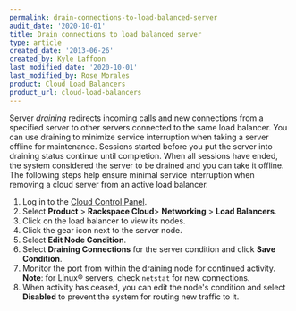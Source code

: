```yaml
---
permalink: drain-connections-to-load-balanced-server
audit_date: '2020-10-01'
title: Drain connections to load balanced server
type: article
created_date: '2013-06-26'
created_by: Kyle Laffoon
last_modified_date: '2020-10-01'
last_modified_by: Rose Morales
product: Cloud Load Balancers
product_url: cloud-load-balancers
---
```


Server *draining* redirects incoming calls and new connections from
a specified server to other servers connected to the same load balancer.
You can use draining to minimize service interruption when taking a server offline
for maintenance. Sessions started before you put the server into draining status
continue until completion.  When all sessions have ended, the system considered the server
to be drained and you can take it offline. The following steps help ensure
minimal service interruption when removing a cloud server from an active load
balancer.

1. Log in to the [Cloud Control Panel](https://login.rackspace.com/).
2. Select **Product** > **Rackspace Cloud**> **Networking** > **Load
   Balancers**.
3. Click on the load balancer to view its nodes.
4. Click the gear icon next to the server node.
5. Select **Edit Node Condition**.
6. Select **Draining Connections** for the server condition and click **Save
   Condition**.
7. Monitor the port from within the draining node for continued activity.
   **Note**: for Linux&reg; servers, check `netstat` for new connections.
8. When activity has ceased, you can edit the node's condition
   and select **Disabled** to prevent the system for routing new traffic to it.
